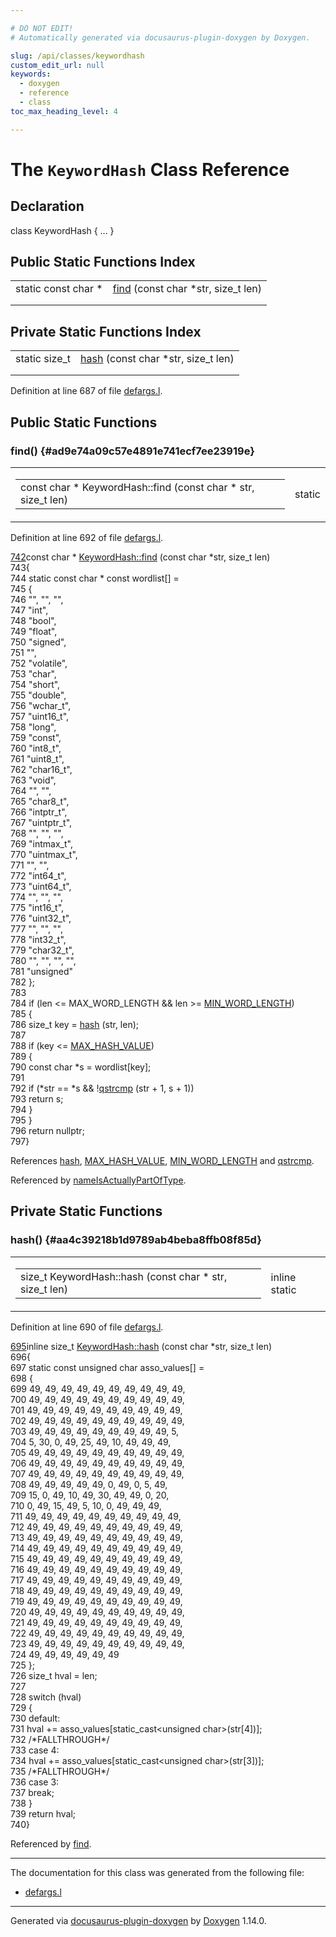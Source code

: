 ```yaml
---

# DO NOT EDIT!
# Automatically generated via docusaurus-plugin-doxygen by Doxygen.

slug: /api/classes/keywordhash
custom_edit_url: null
keywords:
  - doxygen
  - reference
  - class
toc_max_heading_level: 4

---
```


<div class="doxyPage">

# The `KeywordHash` Class Reference



## Declaration

<div class="doxyDeclaration">
class KeywordHash { ... }
</div>

## Public Static Functions Index

<table class="doxyMembersIndex">

<tr class="doxyMemberIndexItem">
<td class="doxyMemberIndexItemType" align="left" valign="top">static const char *</td>
<td class="doxyMemberIndexItemName" align="left" valign="top"><a href="#ad9e74a09c57e4891e741ecf7ee23919e">find</a> (const char *str, size_t len)</td>
</tr>
<tr class="doxyMemberIndexDescription">
<td class="doxyMemberIndexDescriptionLeft"></td>
<td class="doxyMemberIndexDescriptionRight">
</td>
</tr>
<tr class="doxyMemberIndexSeparator">
<td class="doxyMemberIndexSeparator" colspan="2"></td>
</tr>

</table>

## Private Static Functions Index

<table class="doxyMembersIndex">

<tr class="doxyMemberIndexItem">
<td class="doxyMemberIndexItemType" align="left" valign="top">static size_t</td>
<td class="doxyMemberIndexItemName" align="left" valign="top"><a href="#aa4c39218b1d9789ab4beba8ffb08f85d">hash</a> (const char *str, size_t len)</td>
</tr>
<tr class="doxyMemberIndexDescription">
<td class="doxyMemberIndexDescriptionLeft"></td>
<td class="doxyMemberIndexDescriptionRight">
</td>
</tr>
<tr class="doxyMemberIndexSeparator">
<td class="doxyMemberIndexSeparator" colspan="2"></td>
</tr>

</table>


Definition at line 687 of file <a href="/web-doxygen/docs/api/files/src/defargs-l">defargs.l</a>.

<div class="doxySectionDef">

## Public Static Functions

### find() {#ad9e74a09c57e4891e741ecf7ee23919e}

<div class="doxyMemberItem">
<div class="doxyMemberProto">
<table class="doxyMemberLabels">
<tr class="doxyMemberLabels">
<td class="doxyMemberLabelsLeft">
<table class="doxyMemberName">
<tr>
<td class="doxyMemberName">const char * KeywordHash::find (const char * str, size_t len)</td>
</tr>
</table>
</td>
<td class="doxyMemberLabelsRight">
<span class="doxyMemberLabels">
<span class="doxyMemberLabel static">static</span>
</span>
</td>
</tr>
</table>
</div>
<div class="doxyMemberDoc">



Definition at line 692 of file <a href="/web-doxygen/docs/api/files/src/defargs-l">defargs.l</a>.

<div class="doxyProgramListing">

<div class="doxyCodeLine"><span class="doxyLineNumber"><a href="#ad9e74a09c57e4891e741ecf7ee23919e">742</a></span><span class="doxyLineContent"><span class="doxyHighlightKeyword">const</span><span class="doxyHighlight"> </span><span class="doxyHighlightKeywordType">char</span><span class="doxyHighlight"> * <a href="#ad9e74a09c57e4891e741ecf7ee23919e">KeywordHash::find</a> (</span><span class="doxyHighlightKeyword">const</span><span class="doxyHighlight"> </span><span class="doxyHighlightKeywordType">char</span><span class="doxyHighlight"> *str, </span><span class="doxyHighlightKeywordType">size_t</span><span class="doxyHighlight"> len)</span></span></div>
<div class="doxyCodeLine"><span class="doxyLineNumber">743</span><span class="doxyLineContent"><span class="doxyHighlight">{</span></span></div>
<div class="doxyCodeLine"><span class="doxyLineNumber">744</span><span class="doxyLineContent"><span class="doxyHighlight">  </span><span class="doxyHighlightKeyword">static</span><span class="doxyHighlight"> </span><span class="doxyHighlightKeyword">const</span><span class="doxyHighlight"> </span><span class="doxyHighlightKeywordType">char</span><span class="doxyHighlight"> * </span><span class="doxyHighlightKeyword">const</span><span class="doxyHighlight"> wordlist[] =</span></span></div>
<div class="doxyCodeLine"><span class="doxyLineNumber">745</span><span class="doxyLineContent"><span class="doxyHighlight">  {</span></span></div>
<div class="doxyCodeLine"><span class="doxyLineNumber">746</span><span class="doxyLineContent"><span class="doxyHighlight">    </span><span class="doxyHighlightStringLiteral">""</span><span class="doxyHighlight">, </span><span class="doxyHighlightStringLiteral">""</span><span class="doxyHighlight">, </span><span class="doxyHighlightStringLiteral">""</span><span class="doxyHighlight">,</span></span></div>
<div class="doxyCodeLine"><span class="doxyLineNumber">747</span><span class="doxyLineContent"><span class="doxyHighlight">    </span><span class="doxyHighlightStringLiteral">"int"</span><span class="doxyHighlight">,</span></span></div>
<div class="doxyCodeLine"><span class="doxyLineNumber">748</span><span class="doxyLineContent"><span class="doxyHighlight">    </span><span class="doxyHighlightStringLiteral">"bool"</span><span class="doxyHighlight">,</span></span></div>
<div class="doxyCodeLine"><span class="doxyLineNumber">749</span><span class="doxyLineContent"><span class="doxyHighlight">    </span><span class="doxyHighlightStringLiteral">"float"</span><span class="doxyHighlight">,</span></span></div>
<div class="doxyCodeLine"><span class="doxyLineNumber">750</span><span class="doxyLineContent"><span class="doxyHighlight">    </span><span class="doxyHighlightStringLiteral">"signed"</span><span class="doxyHighlight">,</span></span></div>
<div class="doxyCodeLine"><span class="doxyLineNumber">751</span><span class="doxyLineContent"><span class="doxyHighlight">    </span><span class="doxyHighlightStringLiteral">""</span><span class="doxyHighlight">,</span></span></div>
<div class="doxyCodeLine"><span class="doxyLineNumber">752</span><span class="doxyLineContent"><span class="doxyHighlight">    </span><span class="doxyHighlightStringLiteral">"volatile"</span><span class="doxyHighlight">,</span></span></div>
<div class="doxyCodeLine"><span class="doxyLineNumber">753</span><span class="doxyLineContent"><span class="doxyHighlight">    </span><span class="doxyHighlightStringLiteral">"char"</span><span class="doxyHighlight">,</span></span></div>
<div class="doxyCodeLine"><span class="doxyLineNumber">754</span><span class="doxyLineContent"><span class="doxyHighlight">    </span><span class="doxyHighlightStringLiteral">"short"</span><span class="doxyHighlight">,</span></span></div>
<div class="doxyCodeLine"><span class="doxyLineNumber">755</span><span class="doxyLineContent"><span class="doxyHighlight">    </span><span class="doxyHighlightStringLiteral">"double"</span><span class="doxyHighlight">,</span></span></div>
<div class="doxyCodeLine"><span class="doxyLineNumber">756</span><span class="doxyLineContent"><span class="doxyHighlight">    </span><span class="doxyHighlightStringLiteral">"wchar_t"</span><span class="doxyHighlight">,</span></span></div>
<div class="doxyCodeLine"><span class="doxyLineNumber">757</span><span class="doxyLineContent"><span class="doxyHighlight">    </span><span class="doxyHighlightStringLiteral">"uint16_t"</span><span class="doxyHighlight">,</span></span></div>
<div class="doxyCodeLine"><span class="doxyLineNumber">758</span><span class="doxyLineContent"><span class="doxyHighlight">    </span><span class="doxyHighlightStringLiteral">"long"</span><span class="doxyHighlight">,</span></span></div>
<div class="doxyCodeLine"><span class="doxyLineNumber">759</span><span class="doxyLineContent"><span class="doxyHighlight">    </span><span class="doxyHighlightStringLiteral">"const"</span><span class="doxyHighlight">,</span></span></div>
<div class="doxyCodeLine"><span class="doxyLineNumber">760</span><span class="doxyLineContent"><span class="doxyHighlight">    </span><span class="doxyHighlightStringLiteral">"int8_t"</span><span class="doxyHighlight">,</span></span></div>
<div class="doxyCodeLine"><span class="doxyLineNumber">761</span><span class="doxyLineContent"><span class="doxyHighlight">    </span><span class="doxyHighlightStringLiteral">"uint8_t"</span><span class="doxyHighlight">,</span></span></div>
<div class="doxyCodeLine"><span class="doxyLineNumber">762</span><span class="doxyLineContent"><span class="doxyHighlight">    </span><span class="doxyHighlightStringLiteral">"char16_t"</span><span class="doxyHighlight">,</span></span></div>
<div class="doxyCodeLine"><span class="doxyLineNumber">763</span><span class="doxyLineContent"><span class="doxyHighlight">    </span><span class="doxyHighlightStringLiteral">"void"</span><span class="doxyHighlight">,</span></span></div>
<div class="doxyCodeLine"><span class="doxyLineNumber">764</span><span class="doxyLineContent"><span class="doxyHighlight">    </span><span class="doxyHighlightStringLiteral">""</span><span class="doxyHighlight">, </span><span class="doxyHighlightStringLiteral">""</span><span class="doxyHighlight">,</span></span></div>
<div class="doxyCodeLine"><span class="doxyLineNumber">765</span><span class="doxyLineContent"><span class="doxyHighlight">    </span><span class="doxyHighlightStringLiteral">"char8_t"</span><span class="doxyHighlight">,</span></span></div>
<div class="doxyCodeLine"><span class="doxyLineNumber">766</span><span class="doxyLineContent"><span class="doxyHighlight">    </span><span class="doxyHighlightStringLiteral">"intptr_t"</span><span class="doxyHighlight">,</span></span></div>
<div class="doxyCodeLine"><span class="doxyLineNumber">767</span><span class="doxyLineContent"><span class="doxyHighlight">    </span><span class="doxyHighlightStringLiteral">"uintptr_t"</span><span class="doxyHighlight">,</span></span></div>
<div class="doxyCodeLine"><span class="doxyLineNumber">768</span><span class="doxyLineContent"><span class="doxyHighlight">    </span><span class="doxyHighlightStringLiteral">""</span><span class="doxyHighlight">, </span><span class="doxyHighlightStringLiteral">""</span><span class="doxyHighlight">, </span><span class="doxyHighlightStringLiteral">""</span><span class="doxyHighlight">,</span></span></div>
<div class="doxyCodeLine"><span class="doxyLineNumber">769</span><span class="doxyLineContent"><span class="doxyHighlight">    </span><span class="doxyHighlightStringLiteral">"intmax_t"</span><span class="doxyHighlight">,</span></span></div>
<div class="doxyCodeLine"><span class="doxyLineNumber">770</span><span class="doxyLineContent"><span class="doxyHighlight">    </span><span class="doxyHighlightStringLiteral">"uintmax_t"</span><span class="doxyHighlight">,</span></span></div>
<div class="doxyCodeLine"><span class="doxyLineNumber">771</span><span class="doxyLineContent"><span class="doxyHighlight">    </span><span class="doxyHighlightStringLiteral">""</span><span class="doxyHighlight">, </span><span class="doxyHighlightStringLiteral">""</span><span class="doxyHighlight">,</span></span></div>
<div class="doxyCodeLine"><span class="doxyLineNumber">772</span><span class="doxyLineContent"><span class="doxyHighlight">    </span><span class="doxyHighlightStringLiteral">"int64_t"</span><span class="doxyHighlight">,</span></span></div>
<div class="doxyCodeLine"><span class="doxyLineNumber">773</span><span class="doxyLineContent"><span class="doxyHighlight">    </span><span class="doxyHighlightStringLiteral">"uint64_t"</span><span class="doxyHighlight">,</span></span></div>
<div class="doxyCodeLine"><span class="doxyLineNumber">774</span><span class="doxyLineContent"><span class="doxyHighlight">    </span><span class="doxyHighlightStringLiteral">""</span><span class="doxyHighlight">, </span><span class="doxyHighlightStringLiteral">""</span><span class="doxyHighlight">, </span><span class="doxyHighlightStringLiteral">""</span><span class="doxyHighlight">,</span></span></div>
<div class="doxyCodeLine"><span class="doxyLineNumber">775</span><span class="doxyLineContent"><span class="doxyHighlight">    </span><span class="doxyHighlightStringLiteral">"int16_t"</span><span class="doxyHighlight">,</span></span></div>
<div class="doxyCodeLine"><span class="doxyLineNumber">776</span><span class="doxyLineContent"><span class="doxyHighlight">    </span><span class="doxyHighlightStringLiteral">"uint32_t"</span><span class="doxyHighlight">,</span></span></div>
<div class="doxyCodeLine"><span class="doxyLineNumber">777</span><span class="doxyLineContent"><span class="doxyHighlight">    </span><span class="doxyHighlightStringLiteral">""</span><span class="doxyHighlight">, </span><span class="doxyHighlightStringLiteral">""</span><span class="doxyHighlight">, </span><span class="doxyHighlightStringLiteral">""</span><span class="doxyHighlight">,</span></span></div>
<div class="doxyCodeLine"><span class="doxyLineNumber">778</span><span class="doxyLineContent"><span class="doxyHighlight">    </span><span class="doxyHighlightStringLiteral">"int32_t"</span><span class="doxyHighlight">,</span></span></div>
<div class="doxyCodeLine"><span class="doxyLineNumber">779</span><span class="doxyLineContent"><span class="doxyHighlight">    </span><span class="doxyHighlightStringLiteral">"char32_t"</span><span class="doxyHighlight">,</span></span></div>
<div class="doxyCodeLine"><span class="doxyLineNumber">780</span><span class="doxyLineContent"><span class="doxyHighlight">    </span><span class="doxyHighlightStringLiteral">""</span><span class="doxyHighlight">, </span><span class="doxyHighlightStringLiteral">""</span><span class="doxyHighlight">, </span><span class="doxyHighlightStringLiteral">""</span><span class="doxyHighlight">, </span><span class="doxyHighlightStringLiteral">""</span><span class="doxyHighlight">,</span></span></div>
<div class="doxyCodeLine"><span class="doxyLineNumber">781</span><span class="doxyLineContent"><span class="doxyHighlight">    </span><span class="doxyHighlightStringLiteral">"unsigned"</span></span></div>
<div class="doxyCodeLine"><span class="doxyLineNumber">782</span><span class="doxyLineContent"><span class="doxyHighlight">  };</span></span></div>
<div class="doxyCodeLine"><span class="doxyLineNumber">783</span></div>
<div class="doxyCodeLine"><span class="doxyLineNumber">784</span><span class="doxyLineContent"><span class="doxyHighlight">  </span><span class="doxyHighlightKeywordFlow">if</span><span class="doxyHighlight"> (len &lt;= MAX_WORD_LENGTH &amp;&amp; len &gt;= <a href="/web-doxygen/docs/api/files/src/defargs-l/#a7073af2fa16b860b734ab4554eacf3c3">MIN_WORD_LENGTH</a>)</span></span></div>
<div class="doxyCodeLine"><span class="doxyLineNumber">785</span><span class="doxyLineContent"><span class="doxyHighlight">  {</span></span></div>
<div class="doxyCodeLine"><span class="doxyLineNumber">786</span><span class="doxyLineContent"><span class="doxyHighlight">    </span><span class="doxyHighlightKeywordType">size_t</span><span class="doxyHighlight"> key = <a href="#aa4c39218b1d9789ab4beba8ffb08f85d">hash</a> (str, len);</span></span></div>
<div class="doxyCodeLine"><span class="doxyLineNumber">787</span></div>
<div class="doxyCodeLine"><span class="doxyLineNumber">788</span><span class="doxyLineContent"><span class="doxyHighlight">    </span><span class="doxyHighlightKeywordFlow">if</span><span class="doxyHighlight"> (key &lt;= <a href="/web-doxygen/docs/api/files/src/defargs-l/#adcb5e53d22730cfbca1e27236cd11aff">MAX_HASH_VALUE</a>)</span></span></div>
<div class="doxyCodeLine"><span class="doxyLineNumber">789</span><span class="doxyLineContent"><span class="doxyHighlight">    {</span></span></div>
<div class="doxyCodeLine"><span class="doxyLineNumber">790</span><span class="doxyLineContent"><span class="doxyHighlight">      </span><span class="doxyHighlightKeyword">const</span><span class="doxyHighlight"> </span><span class="doxyHighlightKeywordType">char</span><span class="doxyHighlight"> *s = wordlist[key];</span></span></div>
<div class="doxyCodeLine"><span class="doxyLineNumber">791</span></div>
<div class="doxyCodeLine"><span class="doxyLineNumber">792</span><span class="doxyLineContent"><span class="doxyHighlight">      </span><span class="doxyHighlightKeywordFlow">if</span><span class="doxyHighlight"> (*str == *s &amp;&amp; !<a href="/web-doxygen/docs/api/files/src/qcstring-h/#acd9682a0a00b8d6f0c8c1e4c23153126">qstrcmp</a> (str + 1, s + 1))</span></span></div>
<div class="doxyCodeLine"><span class="doxyLineNumber">793</span><span class="doxyLineContent"><span class="doxyHighlight">        </span><span class="doxyHighlightKeywordFlow">return</span><span class="doxyHighlight"> s;</span></span></div>
<div class="doxyCodeLine"><span class="doxyLineNumber">794</span><span class="doxyLineContent"><span class="doxyHighlight">    }</span></span></div>
<div class="doxyCodeLine"><span class="doxyLineNumber">795</span><span class="doxyLineContent"><span class="doxyHighlight">  }</span></span></div>
<div class="doxyCodeLine"><span class="doxyLineNumber">796</span><span class="doxyLineContent"><span class="doxyHighlight">  </span><span class="doxyHighlightKeywordFlow">return</span><span class="doxyHighlight"> </span><span class="doxyHighlightKeyword">nullptr</span><span class="doxyHighlight">;</span></span></div>
<div class="doxyCodeLine"><span class="doxyLineNumber">797</span><span class="doxyLineContent"><span class="doxyHighlight">}</span></span></div>

</div>


References <a href="#aa4c39218b1d9789ab4beba8ffb08f85d">hash</a>, <a href="/web-doxygen/docs/api/files/src/defargs-l/#adcb5e53d22730cfbca1e27236cd11aff">MAX\_HASH\_VALUE</a>, <a href="/web-doxygen/docs/api/files/src/defargs-l/#a7073af2fa16b860b734ab4554eacf3c3">MIN\_WORD\_LENGTH</a> and <a href="/web-doxygen/docs/api/files/src/qcstring-h/#acd9682a0a00b8d6f0c8c1e4c23153126">qstrcmp</a>.

Referenced by <a href="/web-doxygen/docs/api/files/src/defargs-l/#aac9470d1061fbdc10e05184c45712c29">nameIsActuallyPartOfType</a>.
</div>
</div>

</div>

<div class="doxySectionDef">

## Private Static Functions

### hash() {#aa4c39218b1d9789ab4beba8ffb08f85d}

<div class="doxyMemberItem">
<div class="doxyMemberProto">
<table class="doxyMemberLabels">
<tr class="doxyMemberLabels">
<td class="doxyMemberLabelsLeft">
<table class="doxyMemberName">
<tr>
<td class="doxyMemberName">size_t KeywordHash::hash (const char * str, size_t len)</td>
</tr>
</table>
</td>
<td class="doxyMemberLabelsRight">
<span class="doxyMemberLabels">
<span class="doxyMemberLabel inline">inline</span>
<span class="doxyMemberLabel static">static</span>
</span>
</td>
</tr>
</table>
</div>
<div class="doxyMemberDoc">



Definition at line 690 of file <a href="/web-doxygen/docs/api/files/src/defargs-l">defargs.l</a>.

<div class="doxyProgramListing">

<div class="doxyCodeLine"><span class="doxyLineNumber"><a href="#aa4c39218b1d9789ab4beba8ffb08f85d">695</a></span><span class="doxyLineContent"><span class="doxyHighlightKeyword">inline</span><span class="doxyHighlight"> </span><span class="doxyHighlightKeywordType">size_t</span><span class="doxyHighlight"> <a href="#aa4c39218b1d9789ab4beba8ffb08f85d">KeywordHash::hash</a> (</span><span class="doxyHighlightKeyword">const</span><span class="doxyHighlight"> </span><span class="doxyHighlightKeywordType">char</span><span class="doxyHighlight"> *str, </span><span class="doxyHighlightKeywordType">size_t</span><span class="doxyHighlight"> len)</span></span></div>
<div class="doxyCodeLine"><span class="doxyLineNumber">696</span><span class="doxyLineContent"><span class="doxyHighlight">{</span></span></div>
<div class="doxyCodeLine"><span class="doxyLineNumber">697</span><span class="doxyLineContent"><span class="doxyHighlight">  </span><span class="doxyHighlightKeyword">static</span><span class="doxyHighlight"> </span><span class="doxyHighlightKeyword">const</span><span class="doxyHighlight"> </span><span class="doxyHighlightKeywordType">unsigned</span><span class="doxyHighlight"> </span><span class="doxyHighlightKeywordType">char</span><span class="doxyHighlight"> asso_values[] =</span></span></div>
<div class="doxyCodeLine"><span class="doxyLineNumber">698</span><span class="doxyLineContent"><span class="doxyHighlight">  {</span></span></div>
<div class="doxyCodeLine"><span class="doxyLineNumber">699</span><span class="doxyLineContent"><span class="doxyHighlight">    49, 49, 49, 49, 49, 49, 49, 49, 49, 49,</span></span></div>
<div class="doxyCodeLine"><span class="doxyLineNumber">700</span><span class="doxyLineContent"><span class="doxyHighlight">    49, 49, 49, 49, 49, 49, 49, 49, 49, 49,</span></span></div>
<div class="doxyCodeLine"><span class="doxyLineNumber">701</span><span class="doxyLineContent"><span class="doxyHighlight">    49, 49, 49, 49, 49, 49, 49, 49, 49, 49,</span></span></div>
<div class="doxyCodeLine"><span class="doxyLineNumber">702</span><span class="doxyLineContent"><span class="doxyHighlight">    49, 49, 49, 49, 49, 49, 49, 49, 49, 49,</span></span></div>
<div class="doxyCodeLine"><span class="doxyLineNumber">703</span><span class="doxyLineContent"><span class="doxyHighlight">    49, 49, 49, 49, 49, 49, 49, 49, 49,  5,</span></span></div>
<div class="doxyCodeLine"><span class="doxyLineNumber">704</span><span class="doxyLineContent"><span class="doxyHighlight">     5, 30,  0, 49, 25, 49, 10, 49, 49, 49,</span></span></div>
<div class="doxyCodeLine"><span class="doxyLineNumber">705</span><span class="doxyLineContent"><span class="doxyHighlight">    49, 49, 49, 49, 49, 49, 49, 49, 49, 49,</span></span></div>
<div class="doxyCodeLine"><span class="doxyLineNumber">706</span><span class="doxyLineContent"><span class="doxyHighlight">    49, 49, 49, 49, 49, 49, 49, 49, 49, 49,</span></span></div>
<div class="doxyCodeLine"><span class="doxyLineNumber">707</span><span class="doxyLineContent"><span class="doxyHighlight">    49, 49, 49, 49, 49, 49, 49, 49, 49, 49,</span></span></div>
<div class="doxyCodeLine"><span class="doxyLineNumber">708</span><span class="doxyLineContent"><span class="doxyHighlight">    49, 49, 49, 49, 49,  0, 49,  0,  5, 49,</span></span></div>
<div class="doxyCodeLine"><span class="doxyLineNumber">709</span><span class="doxyLineContent"><span class="doxyHighlight">    15,  0, 49, 10, 49, 30, 49, 49,  0, 20,</span></span></div>
<div class="doxyCodeLine"><span class="doxyLineNumber">710</span><span class="doxyLineContent"><span class="doxyHighlight">     0, 49, 15, 49,  5, 10,  0, 49, 49, 49,</span></span></div>
<div class="doxyCodeLine"><span class="doxyLineNumber">711</span><span class="doxyLineContent"><span class="doxyHighlight">    49, 49, 49, 49, 49, 49, 49, 49, 49, 49,</span></span></div>
<div class="doxyCodeLine"><span class="doxyLineNumber">712</span><span class="doxyLineContent"><span class="doxyHighlight">    49, 49, 49, 49, 49, 49, 49, 49, 49, 49,</span></span></div>
<div class="doxyCodeLine"><span class="doxyLineNumber">713</span><span class="doxyLineContent"><span class="doxyHighlight">    49, 49, 49, 49, 49, 49, 49, 49, 49, 49,</span></span></div>
<div class="doxyCodeLine"><span class="doxyLineNumber">714</span><span class="doxyLineContent"><span class="doxyHighlight">    49, 49, 49, 49, 49, 49, 49, 49, 49, 49,</span></span></div>
<div class="doxyCodeLine"><span class="doxyLineNumber">715</span><span class="doxyLineContent"><span class="doxyHighlight">    49, 49, 49, 49, 49, 49, 49, 49, 49, 49,</span></span></div>
<div class="doxyCodeLine"><span class="doxyLineNumber">716</span><span class="doxyLineContent"><span class="doxyHighlight">    49, 49, 49, 49, 49, 49, 49, 49, 49, 49,</span></span></div>
<div class="doxyCodeLine"><span class="doxyLineNumber">717</span><span class="doxyLineContent"><span class="doxyHighlight">    49, 49, 49, 49, 49, 49, 49, 49, 49, 49,</span></span></div>
<div class="doxyCodeLine"><span class="doxyLineNumber">718</span><span class="doxyLineContent"><span class="doxyHighlight">    49, 49, 49, 49, 49, 49, 49, 49, 49, 49,</span></span></div>
<div class="doxyCodeLine"><span class="doxyLineNumber">719</span><span class="doxyLineContent"><span class="doxyHighlight">    49, 49, 49, 49, 49, 49, 49, 49, 49, 49,</span></span></div>
<div class="doxyCodeLine"><span class="doxyLineNumber">720</span><span class="doxyLineContent"><span class="doxyHighlight">    49, 49, 49, 49, 49, 49, 49, 49, 49, 49,</span></span></div>
<div class="doxyCodeLine"><span class="doxyLineNumber">721</span><span class="doxyLineContent"><span class="doxyHighlight">    49, 49, 49, 49, 49, 49, 49, 49, 49, 49,</span></span></div>
<div class="doxyCodeLine"><span class="doxyLineNumber">722</span><span class="doxyLineContent"><span class="doxyHighlight">    49, 49, 49, 49, 49, 49, 49, 49, 49, 49,</span></span></div>
<div class="doxyCodeLine"><span class="doxyLineNumber">723</span><span class="doxyLineContent"><span class="doxyHighlight">    49, 49, 49, 49, 49, 49, 49, 49, 49, 49,</span></span></div>
<div class="doxyCodeLine"><span class="doxyLineNumber">724</span><span class="doxyLineContent"><span class="doxyHighlight">    49, 49, 49, 49, 49, 49</span></span></div>
<div class="doxyCodeLine"><span class="doxyLineNumber">725</span><span class="doxyLineContent"><span class="doxyHighlight">  };</span></span></div>
<div class="doxyCodeLine"><span class="doxyLineNumber">726</span><span class="doxyLineContent"><span class="doxyHighlight">  </span><span class="doxyHighlightKeywordType">size_t</span><span class="doxyHighlight"> hval = len;</span></span></div>
<div class="doxyCodeLine"><span class="doxyLineNumber">727</span></div>
<div class="doxyCodeLine"><span class="doxyLineNumber">728</span><span class="doxyLineContent"><span class="doxyHighlight">  </span><span class="doxyHighlightKeywordFlow">switch</span><span class="doxyHighlight"> (hval)</span></span></div>
<div class="doxyCodeLine"><span class="doxyLineNumber">729</span><span class="doxyLineContent"><span class="doxyHighlight">  {</span></span></div>
<div class="doxyCodeLine"><span class="doxyLineNumber">730</span><span class="doxyLineContent"><span class="doxyHighlight">    </span><span class="doxyHighlightKeywordFlow">default</span><span class="doxyHighlight">:</span></span></div>
<div class="doxyCodeLine"><span class="doxyLineNumber">731</span><span class="doxyLineContent"><span class="doxyHighlight">      hval += asso_values[</span><span class="doxyHighlightKeyword">static_cast&lt;</span><span class="doxyHighlightKeywordType">unsigned</span><span class="doxyHighlight"> </span><span class="doxyHighlightKeywordType">char</span><span class="doxyHighlightKeyword">&gt;</span><span class="doxyHighlight">(str[4])];</span></span></div>
<div class="doxyCodeLine"><span class="doxyLineNumber">732</span><span class="doxyLineContent"><span class="doxyHighlight">      </span><span class="doxyHighlightComment">/*FALLTHROUGH*/</span></span></div>
<div class="doxyCodeLine"><span class="doxyLineNumber">733</span><span class="doxyLineContent"><span class="doxyHighlight">    </span><span class="doxyHighlightKeywordFlow">case</span><span class="doxyHighlight"> 4:</span></span></div>
<div class="doxyCodeLine"><span class="doxyLineNumber">734</span><span class="doxyLineContent"><span class="doxyHighlight">      hval += asso_values[</span><span class="doxyHighlightKeyword">static_cast&lt;</span><span class="doxyHighlightKeywordType">unsigned</span><span class="doxyHighlight"> </span><span class="doxyHighlightKeywordType">char</span><span class="doxyHighlightKeyword">&gt;</span><span class="doxyHighlight">(str[3])];</span></span></div>
<div class="doxyCodeLine"><span class="doxyLineNumber">735</span><span class="doxyLineContent"><span class="doxyHighlight">      </span><span class="doxyHighlightComment">/*FALLTHROUGH*/</span></span></div>
<div class="doxyCodeLine"><span class="doxyLineNumber">736</span><span class="doxyLineContent"><span class="doxyHighlight">    </span><span class="doxyHighlightKeywordFlow">case</span><span class="doxyHighlight"> 3:</span></span></div>
<div class="doxyCodeLine"><span class="doxyLineNumber">737</span><span class="doxyLineContent"><span class="doxyHighlight">      </span><span class="doxyHighlightKeywordFlow">break</span><span class="doxyHighlight">;</span></span></div>
<div class="doxyCodeLine"><span class="doxyLineNumber">738</span><span class="doxyLineContent"><span class="doxyHighlight">  }</span></span></div>
<div class="doxyCodeLine"><span class="doxyLineNumber">739</span><span class="doxyLineContent"><span class="doxyHighlight">  </span><span class="doxyHighlightKeywordFlow">return</span><span class="doxyHighlight"> hval;</span></span></div>
<div class="doxyCodeLine"><span class="doxyLineNumber">740</span><span class="doxyLineContent"><span class="doxyHighlight">}</span></span></div>

</div>


Referenced by <a href="#ad9e74a09c57e4891e741ecf7ee23919e">find</a>.
</div>
</div>

</div>

<hr/>

The documentation for this class was generated from the following file:

<ul>
<li><a href="/web-doxygen/docs/api/files/src/defargs-l">defargs.l</a></li>
</ul>

<hr/>

<p class="doxyGeneratedBy">Generated via <a href="https://github.com/xpack/docusaurus-plugin-doxygen">docusaurus-plugin-doxygen</a> by <a href="https://www.doxygen.nl">Doxygen</a> 1.14.0.</p>

</div>
